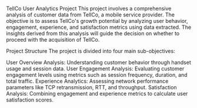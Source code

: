 TellCo User Analytics Project
This project involves a comprehensive analysis of customer data from TellCo, a mobile service provider. 
The objective is to assess TellCo's growth potential by analyzing user behavior, engagement, experience, and satisfaction metrics using data extracted. The insights derived from this analysis will guide the decision on whether to proceed with the acquisition of TellCo.

Project Structure
The project is divided into four main sub-objectives:

User Overview Analysis: Understanding customer behavior through handset usage and session data.
User Engagement Analysis: Evaluating customer engagement levels using metrics such as session frequency, duration, and total traffic.
Experience Analytics: Assessing network performance parameters like TCP retransmission, RTT, and throughput.
Satisfaction Analysis: Combining engagement and experience metrics to calculate user satisfaction scores.
